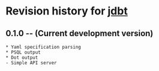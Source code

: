 # Revision history for [jdbt](https://github.com/divarvel/jdbt)

## 0.1.0 -- (Current development version)

    * Yaml specification parsing
    * PSQL output
    * Dot output
    - Simple API server
